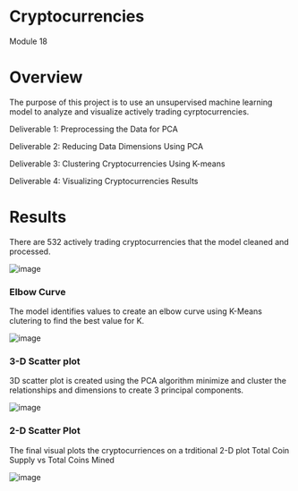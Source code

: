 # Cryptocurrencies
Module 18

# Overview

The purpose of this project is to use an unsupervised machine learning model to analyze and visualize actively trading cyrptocurrencies. 

Deliverable 1: Preprocessing the Data for PCA

Deliverable 2: Reducing Data Dimensions Using PCA

Deliverable 3: Clustering Cryptocurrencies Using K-means

Deliverable 4: Visualizing Cryptocurrencies Results

# Results
There are 532 actively trading cryptocurrencies that the model cleaned and processed.

![image](https://user-images.githubusercontent.com/94019661/164993254-78573805-743a-4676-bf04-2073034c4d9e.png)


### Elbow Curve
The model identifies values to create an elbow curve using K-Means clutering to find the best value for K.

![image](https://user-images.githubusercontent.com/94019661/164993261-407c57ab-9acc-4a93-ad93-f420133d3b28.png)


### 3-D Scatter plot
3D scatter plot is created using the PCA algorithm minimize and cluster the relationships and dimensions to create 3 principal components.

![image](https://user-images.githubusercontent.com/94019661/164993269-7cec60eb-78d7-4625-9751-b04699bce94a.png)


### 2-D Scatter Plot
The final visual plots the cryptocurriences on a trditional 2-D plot Total Coin Supply vs Total Coins Mined

![image](https://user-images.githubusercontent.com/94019661/164993278-59b638c9-430c-42c3-86e2-98ca8e678199.png)

